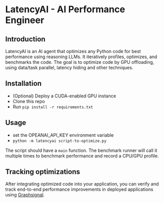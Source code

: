 # LatencyAI - AI Performance Engineer

## Introduction

LatencyAI is an AI agent that optimizes any Python code for best performance using reasoning LLMs. It iteratively profiles, optimizes, and benchmarks the code. The goal is to optimize code by GPU offloading, using data/task parallel, latency hiding and other techniques.


## Installation

* (Optional) Deploy a CUDA-enabled GPU instance
* Clone this repo
* Run `pip install -r requirements.txt`


## Usage

* set the OPEANAI_API_KEY environment variable
* `python -m latencyai script-to-optimize.py`

The script should have a `main` function. The benchmark runner will call it multiple times to benchmark performance and record a CPU/GPU profile.


## Tracking optimizations

After integrating optimized code into your application, you can verify and track end-to-end performance improvements in deployed applications using [Graphsignal](https://graphsignal.com/).